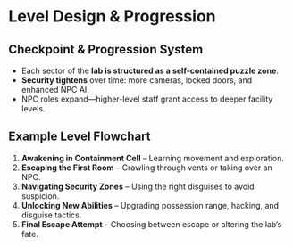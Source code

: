 # Level Design & Progression

## Checkpoint & Progression System
- Each sector of the **lab is structured as a self-contained puzzle zone**.
- **Security tightens** over time: more cameras, locked doors, and enhanced NPC AI.
- NPC roles expand—higher-level staff grant access to deeper facility levels.

## Example Level Flowchart
1. **Awakening in Containment Cell** – Learning movement and exploration.
2. **Escaping the First Room** – Crawling through vents or taking over an NPC.
3. **Navigating Security Zones** – Using the right disguises to avoid suspicion.
4. **Unlocking New Abilities** – Upgrading possession range, hacking, and disguise tactics.
5. **Final Escape Attempt** – Choosing between escape or altering the lab’s fate.
